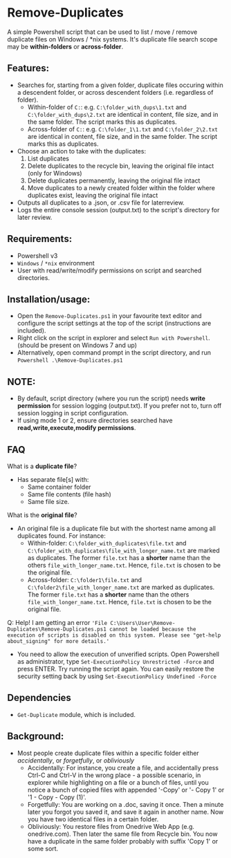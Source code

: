 # Remove-Duplicates
A simple Powershell script that can be used to list / move / remove duplicate files on Windows / *nix systems. 
It's duplicate file search scope may be **within-folders** or **across-folder**.

## Features:
- Searches for, starting from a given folder, duplicate files occuring within a descendent folder, or across descendent folders (i.e. regardless of folder).
	- Within-folder of `C:`: e.g. `C:\folder_with_dups\1.txt` and `C:\folder_with_dups\2.txt` are identical in content, file size, and in the same folder. The script marks this as duplicates.
	- Across-folder of `C:`: e.g. `C:\folder_1\1.txt` and `C:\folder_2\2.txt` are identical in content, file size, and in the same folder. The script marks this as duplicates.
- Choose an action to take with the duplicates:
	1. List duplicates 
	2. Delete duplicates to the recycle bin, leaving the original file intact (only for Windows)
	3. Delete duplicates permanently, leaving the original file intact
	4. Move duplicates to a newly created folder within the folder where duplicates exist, leaving the original file intact
- Outputs all duplicates to a .json, or .csv file for laterreview.
- Logs the entire console session (output.txt) to the script's directory for later review.

## Requirements:
- Powershell v3
- `Windows` / `*nix` environment
- User with read/write/modify permissions on script and searched directories.

## Installation/usage:
- Open the `Remove-Duplicates.ps1` in your favourite text editor and configure the script settings at the top of the script (instructions are included).
- Right click on the script in explorer and select `Run with Powershell`. (should be present on Windows 7 and up)
- Alternatively, open command prompt in the script directory, and run `Powershell .\Remove-Duplicates.ps1`

## NOTE:
- By default, script directory (where you run the script) needs **write permission** for session logging (output.txt). If you prefer not to, turn off session logging in script configuration.
- If using mode 1 or 2, ensure directories searched have **read,write,execute,modify permissions**.

## FAQ
What is a **duplicate file**?
- Has separate file[s] with:
	- Same container folder
	- Same file contents (file hash)
	- Same file size.

What is the **original file**?
- An original file is a duplicate file but with the shortest name among all duplicates found. For instance:
	- Within-folder: `C:\folder_with_duplicates\file.txt` and `C:\folder_with_duplicates\file_with_longer_name.txt` are marked as duplicates. The former `file.txt` has a **shorter** name than the others `file_with_longer_name.txt`. Hence, `file.txt` is chosen to be the original file.
	- Across-folder: `C:\folder1\file.txt` and `C:\folder2\file_with_longer_name.txt` are marked as duplicates. The former `file.txt` has a **shorter** name than the others `file_with_longer_name.txt`. Hence, `file.txt` is chosen to be the original file.

Q: Help! I am getting an error `'File C:\Users\User\Remove-Duplicates\Remove-Duplicates.ps1 cannot be loaded because the execution of scripts is disabled on this system. Please see "get-help about_signing" for more details.'`
- You need to allow the execution of unverified scripts. Open Powershell as administrator, type `Set-ExecutionPolicy Unrestricted -Force` and press ENTER. Try running the script again. You can easily restore the security setting back by using `Set-ExecutionPolicy Undefined -Force`

## Dependencies 
- `Get-Duplicate` module, which is included.

## Background:
- Most people create duplicate files within a specific folder either *accidentally*, or *forgetfully*, or *obliviously*
	- Accidentally: For instance, you create a file, and accidentally press Ctrl-C and Ctrl-V in the wrong place - a possible scenario, in explorer while highlighting on a file or a bunch of files, until you notice a bunch of copied files with appended '-Copy' or '- Copy 1' or '1 - Copy - Copy (1)'.
	- Forgetfully: You are working on a .doc, saving it once. Then a minute later you forgot you saved it, and save it again in another name. Now you have two identical files in a certain folder.
	- Obliviously: You restore files from Onedrive Web App (e.g. onedrive.com). Then later the same file from Recycle bin. You now have a duplicate in the same folder probably with suffix 'Copy 1' or some sort.



